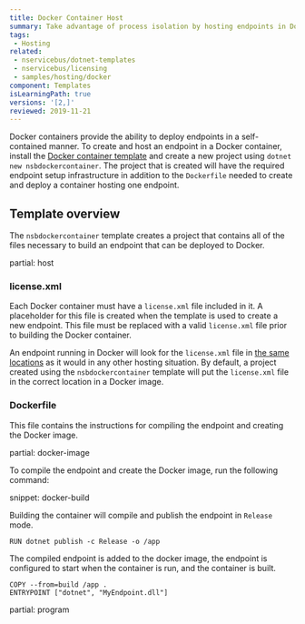 ```yaml
---
title: Docker Container Host
summary: Take advantage of process isolation by hosting endpoints in Docker containers
tags:
 - Hosting
related:
 - nservicebus/dotnet-templates
 - nservicebus/licensing
 - samples/hosting/docker
component: Templates
isLearningPath: true
versions: '[2,]'
reviewed: 2019-11-21
---
```


Docker containers provide the ability to deploy endpoints in a self-contained manner. To create and host an endpoint in a Docker container, install the [Docker container template](/nservicebus/dotnet-templates.md#nservicebus-docker-container) and create a new project using `dotnet new nsbdockercontainer`. The project that is created will have the required endpoint setup infrastructure in addition to the `Dockerfile` needed to create and deploy a container hosting one endpoint.


## Template overview

The `nsbdockercontainer` template creates a project that contains all of the files necessary to build an endpoint that can be deployed to Docker.


partial: host


### license.xml

Each Docker container must have a `license.xml` file included in it. A placeholder for this file is created when the template is used to create a new endpoint. This file must be replaced with a valid `license.xml` file prior to building the Docker container.

An endpoint running in Docker will look for the `license.xml` file in [the same locations](/nservicebus/licensing/#license-management) as it would in any other hosting situation. By default, a project created using the `nsbdockercontainer` template will put the `license.xml` file in the correct location in a Docker image.


### Dockerfile

This file contains the instructions for compiling the endpoint and creating the Docker image.

partial: docker-image

To compile the endpoint and create the Docker image, run the following command:

snippet: docker-build

Building the container will compile and publish the endpoint in `Release` mode.

```
RUN dotnet publish -c Release -o /app
```

The compiled endpoint is added to the docker image, the endpoint is configured to start when the container is run, and the container is built.

```
COPY --from=build /app .
ENTRYPOINT ["dotnet", "MyEndpoint.dll"]
```


partial: program

